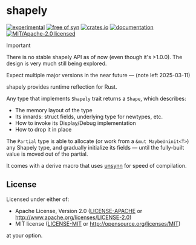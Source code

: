 # shapely

[![experimental](https://img.shields.io/badge/status-highly%20experimental-orange)](https://github.com/fasterthanlime/shapely)
[![free of syn](https://img.shields.io/badge/free%20of-syn-hotpink)](https://github.com/fasterthanlime/free-of-syn)
[![crates.io](https://img.shields.io/crates/v/shapely.svg)](https://crates.io/crates/shapely)
[![documentation](https://docs.rs/shapely/badge.svg)](https://docs.rs/shapely)
[![MIT/Apache-2.0 licensed](https://img.shields.io/crates/l/shapely.svg)](./LICENSE)

> [!IMPORTANT]
>
> There is no stable shapely API as of now (even though it's >1.0.0). The design
> is very much still being explored.
>
> Expect multiple major versions in the near future — (note left 2025-03-11)

shapely provides runtime reflection for Rust.

Any type that implements `Shapely` trait returns a `Shape`, which describes:

  * The memory layout of the type
  * Its innards: struct fields, underlying type for newtypes, etc.
  * How to invoke its Display/Debug implementation
  * How to drop it in place

The `Partial` type is able to allocate (or work from a `&mut MaybeUninit<T>`)
any Shapely type, and gradually initialize its fields — until the fully-built
value is moved out of the partial.

It comes with a derive macro that uses [unsynn](https://crates.io/crates/unsynn)
for speed of compilation.

## License

Licensed under either of:

- Apache License, Version 2.0 ([LICENSE-APACHE](LICENSE-APACHE) or http://www.apache.org/licenses/LICENSE-2.0)
- MIT license ([LICENSE-MIT](LICENSE-MIT) or http://opensource.org/licenses/MIT)

at your option.
